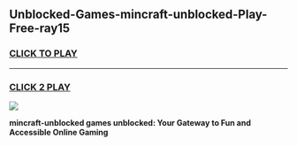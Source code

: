 
## Unblocked-Games-mincraft-unblocked-Play-Free-ray15
<h3>
<a href="https://premium76.site?title=mincraft-unblocked&ref=23A">CLICK TO PLAY</a></h3>
<hr>

<h3>
<a href="https://premium76.site?title=mincraft-unblocked&ref=23A">CLICK 2 PLAY</a>
  
</h3>

<a href="https://premium76.site?title=mincraft-unblocked&ref=23A"><img src="https://clearcache.store/games.png"></a>


**mincraft-unblocked games unblocked: Your Gateway to Fun and Accessible Online Gaming**
